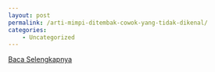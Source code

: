 ```yaml
---
layout: post
permalink: /arti-mimpi-ditembak-cowok-yang-tidak-dikenal/
categories:
    - Uncategorized
---
```


[Baca Selengkapnya](/10)